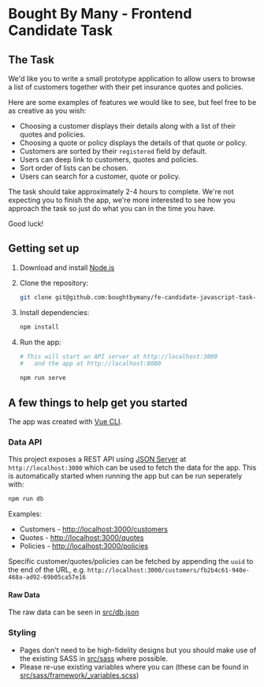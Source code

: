 # Bought By Many - Frontend Candidate Task

## The Task

We'd like you to write a small prototype application to allow users to browse a list of customers together with their pet insurance quotes and policies.

Here are some examples of features we would like to see, but feel free to be as creative as you wish:

* Choosing a customer displays their details along with a list of their quotes and policies.
* Choosing a quote or policy displays the details of that quote or policy.
* Customers are sorted by their `registered` field by default.
* Users can deep link to customers, quotes and policies.
* Sort order of lists can be chosen.
* Users can search for a customer, quote or policy.

The task should take approximately 2-4 hours to complete. We're not expecting you to finish the app, we're more interested to see how you approach the task so just do what you can in the time you have.

Good luck!

## Getting set up

1. Download and install [Node.js](https://nodejs.org/)

1. Clone the repository:

   ```bash
   git clone git@github.com:boughtbymany/fe-candidate-javascript-task-[your_github_username].git
   ```

1. Install dependencies:

    ```bash
    npm install
    ```

1. Run the app:

    ```bash
    # This will start an API server at http://localhost:3000
    #   and the app at http://localhost:8080

    npm run serve
    ```

## A few things to help get you started

The app was created with [Vue CLI](https://cli.vuejs.org/).

### Data API

This project exposes a REST API using [JSON Server](https://github.com/typicode/json-server) at `http://localhost:3000` which can be used to fetch the data for the app. This is automatically started when running the app but can be run seperately with:

```bash
npm run db
```

Examples:

* Customers - <http://localhost:3000/customers>
* Quotes - <http://localhost:3000/quotes>
* Policies - <http://localhost:3000/policies>

Specific customer/quotes/policies can be fetched by appending the `uuid` to the end of the URL, e.g. `http://localhost:3000/customers/fb2b4c61-940e-468a-ad92-69b05ca57e16`

#### Raw Data

The raw data can be seen in [src/db.json](src/db.json)

### Styling

* Pages don't need to be high-fidelity designs but you should make use of the existing SASS in [src/sass](src/sass) where possible.
* Please re-use existing variables where you can (these can be found in [src/sass/framework/_variables.scss](/src/sass/framework/_variables.scss))
